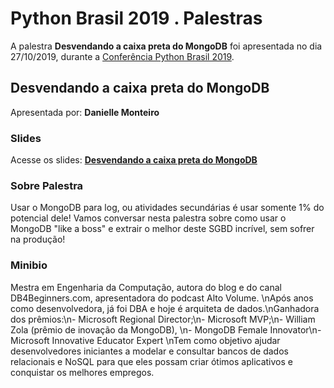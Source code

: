 # Python Brasil 2019 . Palestras


A palestra **Desvendando a caixa preta do MongoDB** foi apresentada no dia 27/10/2019, durante a [Conferência Python Brasil 2019](http://2019.pythonbrasil.org.br).


## Desvendando a caixa preta do MongoDB
Apresentada por: **Danielle Monteiro**

### Slides
Acesse os slides: **[Desvendando a caixa preta do MongoDB](./)**


### Sobre Palestra
Usar o MongoDB para log, ou atividades secundárias é usar somente 1% do potencial dele! Vamos conversar nesta palestra sobre como usar o MongoDB "like a boss" e extrair o melhor deste SGBD incrível, sem sofrer na produção!



### Minibio
Mestra em Engenharia da Computação, autora do blog e do canal DB4Beginners.com, apresentadora do podcast Alto Volume. \nApós anos como desenvolvedora, já foi DBA e hoje é arquiteta de dados.\nGanhadora dos prêmios:\n- Microsoft Regional Director;\n- Microsoft MVP;\n- William Zola (prêmio de inovação da MongoDB), \n- MongoDB Female Innovator\n- Microsoft Innovative Educator Expert  \nTem como objetivo ajudar desenvolvedores iniciantes a modelar e consultar bancos de dados relacionais e NoSQL para que eles possam criar ótimos aplicativos e conquistar os melhores empregos.


